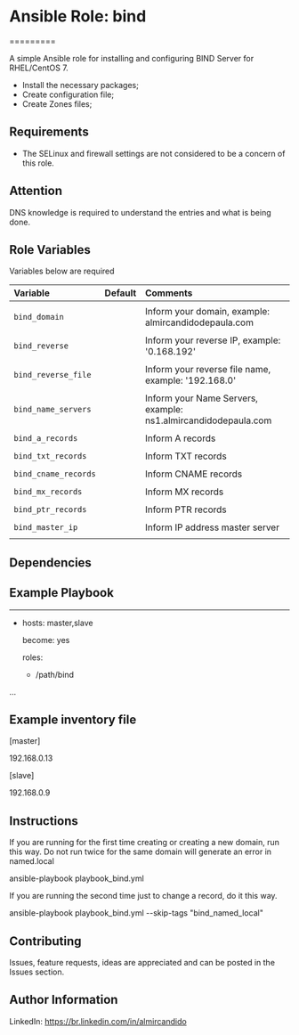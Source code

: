# Ansible Role: bind
=========

A simple Ansible role for installing and configuring BIND Server for RHEL/CentOS 7.

- Install the necessary packages;
- Create configuration file;
- Create Zones files;


Requirements
------------

- The SELinux and firewall settings are not considered to be a concern of this role.

Attention
---------

DNS knowledge is required to understand the entries and what is being done.

Role Variables
--------------


Variables below are required

| Variable                                     | Default                       | Comments                                     
| :---                                         | :---                          | :---       
|                                              |                               |
| `bind_domain`                                |                               | Inform your domain, example: almircandidodepaula.com 
|                                              |                               |
| `bind_reverse`                               |                               | Inform your reverse IP, example: '0.168.192'
|                                              |                               |
| `bind_reverse_file`                          |                               | Inform your reverse file name, example: '192.168.0'
|                                              |                               |
| `bind_name_servers`                          |                               | Inform your Name Servers, example: ns1.almircandidodepaula.com
|                                              |                               |
| `bind_a_records`                             |                               | Inform A records
|                                              |                               |
| `bind_txt_records`                           |                               | Inform TXT records
|                                              |                               |
| `bind_cname_records`                         |                               | Inform CNAME records
|                                              |                               |
| `bind_mx_records`                            |                               | Inform MX records
|                                              |                               |
| `bind_ptr_records`                           |                               | Inform PTR records
|                                              |                               |
| `bind_master_ip`                             |                               | Inform IP address master server
|                                              |                               |



Dependencies
------------

Example Playbook
----------------

---
- hosts: master,slave
  
  become: yes  

  roles:

    - /path/bind

...


Example inventory file
----------------------
[master]

192.168.0.13

[slave]

192.168.0.9

Instructions
------------
If you are running for the first time creating or creating a new domain, run this way. Do not run twice for the same domain will generate an error in named.local

ansible-playbook playbook_bind.yml

If you are running the second time just to change a record, do it this way.

ansible-playbook playbook_bind.yml --skip-tags "bind_named_local"

## Contributing

Issues, feature requests, ideas are appreciated and can be posted in the Issues section.


Author Information
------------------
LinkedIn: https://br.linkedin.com/in/almircandido
